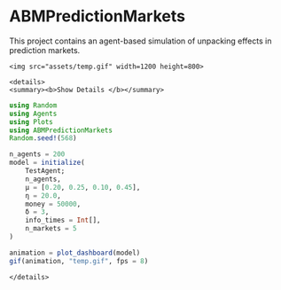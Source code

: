 # ABMPredictionMarkets

This project contains an agent-based simulation of unpacking effects in prediction markets. 

```@raw html
<img src="assets/temp.gif" width=1200 height=800>
```
```@raw html
<details>
<summary><b>Show Details </b></summary>
```
```julia 
using Random
using Agents
using Plots
using ABMPredictionMarkets
Random.seed!(568)

n_agents = 200
model = initialize(
    TestAgent;
    n_agents,
    μ = [0.20, 0.25, 0.10, 0.45],
    η = 20.0,
    money = 50000,
    δ = 3,
    info_times = Int[],
    n_markets = 5
)

animation = plot_dashboard(model)
gif(animation, "temp.gif", fps = 8)
```
```@raw html
</details>
```
